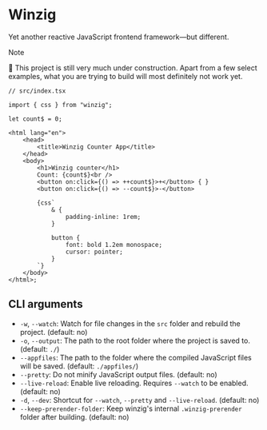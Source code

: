 
# Winzig

Yet another reactive JavaScript frontend framework—but different.

> [!NOTE]
> 🚧 This project is still very much under construction. Apart from a few select examples, what you are trying to build will most definitely not work yet.

```tsx
// src/index.tsx

import { css } from "winzig";

let count$ = 0;

<html lang="en">
	<head>
		<title>Winzig Counter App</title>
	</head>
	<body>
		<h1>Winzig counter</h1>
		Count: {count$}<br />
		<button on:click={() => ++count$}>+</button> { }
		<button on:click={() => --count$}>-</button>

		{css`
			& {
				padding-inline: 1rem;
			}

			button {
				font: bold 1.2em monospace;
				cursor: pointer;
			}
		`}
	</body>
</html>;
```

## CLI arguments
- `-w`, `--watch`: Watch for file changes in the `src` folder and rebuild the project. (default: no)
- `-o`, `--output`: The path to the root folder where the project is saved to. (default: `./`)
- `--appfiles`: The path to the folder where the compiled JavaScript files will be saved. (default: `./appfiles/`)
- `--pretty`: Do not minify JavaScript output files. (default: no)
- `--live-reload`: Enable live reloading. Requires `--watch` to be enabled. (default: no)
- `-d`, `--dev`: Shortcut for `--watch`, `--pretty` and `--live-reload`. (default: no)
- `--keep-prerender-folder`: Keep winzig's internal `.winzig-prerender` folder after building. (default: no)
